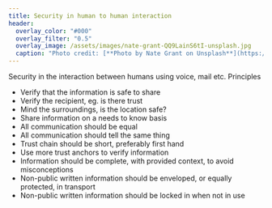 ```yaml
---
title: Security in human to human interaction
header:
  overlay_color: "#000"
  overlay_filter: "0.5"
  overlay_image: /assets/images/nate-grant-QQ9LainS6tI-unsplash.jpg
  caption: "Photo credit: [**Photo by Nate Grant on Unsplash**](https://unsplash.com)"
---
```

Security in the interaction between humans using voice, mail etc.
Principles
* Verify that the information is safe to share
* Verify the recipient, eg. is there trust
* Mind the surroundings, is the location safe?
* Share information on a needs to know basis
* All communication should be equal
* All communication should tell the same thing
* Trust chain should be short, preferably first hand
* Use more trust anchors to verify information
* Information should be complete, with provided context, to avoid misconceptions
* Non-public written information should be enveloped, or equally protected, in transport
* Non-public written information should be locked in when not in use
